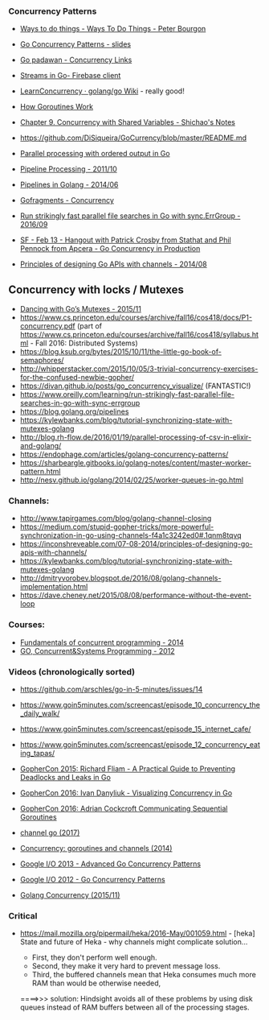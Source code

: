 ### Concurrency Patterns


- [Ways to do things - Ways To Do Things - Peter Bourgon](https://www.reddit.com/r/golang/comments/744dxj/ways_to_do_things_peter_bourgon_release_party_gosf/)

- [Go Concurrency Patterns - slides](https://present.go-steel-programmers.org/real_world_concurrency/2013-04-25.slide#5)
- [Go padawan - Concurrency Links](https://gopadawan.wordpress.com/recursos-sobre-go/)
- [Streams in Go- Firebase client](https://github.com/BlueMasters/firebasedb)
- [LearnConcurrency · golang/go Wiki](https://github.com/golang/go/wiki/LearnConcurrency) - really good!

- [How Goroutines Work](http://blog.nindalf.com/how-goroutines-work/)
- [Chapter 9. Concurrency with Shared Variables - Shichao's Notes](https://notes.shichao.io/gopl/ch9/)
- https://github.com/DiSiqueira/GoCurrency/blob/master/README.md
- [Parallel processing with ordered output in Go](https://gist.github.com/MarianoGappa/a50c4a8a302b8378c08c4b0d947f0a33)
- [Pipeline Processing - 2011/10](https://groups.google.com/forum/m/#!topic/golang-nuts/cHvGb_wOExw)
- [Pipelines in Golang - 2014/06](http://www.aktau.be/draft/2014/07/13/pipelines-in-golang/)
- [Gofragments - Concurrency](http://www.gofragments.net/concurrency)
- [Run strikingly fast parallel file searches in Go with sync.ErrGroup - 2016/09](https://www.oreilly.com/learning/run-strikingly-fast-parallel-file-searches-in-go-with-sync-errgroup)

- [SF - Feb 13 - Hangout with Patrick Crosby from Stathat and Phil Pennock from Apcera  - Go Concurrency in Production](https://www.youtube.com/watch?v=ruw0uOC4_Xk)

- [Principles of designing Go APIs with channels - 2014/08](https://inconshreveable.com/07-08-2014/principles-of-designing-go-apis-with-channels/)

## Concurrency with locks / Mutexes
  - [Dancing with Go’s Mutexes - 2015/11](https://medium.com/@deckarep/dancing-with-go-s-mutexes-92407ae927bf#.sht1rrymc)
  - https://www.cs.princeton.edu/courses/archive/fall16/cos418/docs/P1-concurrency.pdf (part of
    https://www.cs.princeton.edu/courses/archive/fall16/cos418/syllabus.html - Fall 2016: Distributed Systems)
  - https://blog.ksub.org/bytes/2015/10/11/the-little-go-book-of-semaphores/
  - http://whipperstacker.com/2015/10/05/3-trivial-concurrency-exercises-for-the-confused-newbie-gopher/
  - https://divan.github.io/posts/go_concurrency_visualize/ (FANTASTIC!)
  - https://www.oreilly.com/learning/run-strikingly-fast-parallel-file-searches-in-go-with-sync-errgroup
  - https://blog.golang.org/pipelines
  - https://kylewbanks.com/blog/tutorial-synchronizing-state-with-mutexes-golang
  - http://blog.rh-flow.de/2016/01/19/parallel-processing-of-csv-in-elixir-and-golang/
  - https://endophage.com/articles/golang-concurrency-patterns/
  - https://sharbeargle.gitbooks.io/golang-notes/content/master-worker-pattern.html
  - http://nesv.github.io/golang/2014/02/25/worker-queues-in-go.html


### Channels:
  - http://www.tapirgames.com/blog/golang-channel-closing
  - https://medium.com/stupid-gopher-tricks/more-powerful-synchronization-in-go-using-channels-f4a1c3242ed0#.1qnm8tqvq
  - https://inconshreveable.com/07-08-2014/principles-of-designing-go-apis-with-channels/
  - https://kylewbanks.com/blog/tutorial-synchronizing-state-with-mutexes-golang
  - http://dmitryvorobev.blogspot.de/2016/08/golang-channels-implementation.html
  - https://dave.cheney.net/2015/08/08/performance-without-the-event-loop

### Courses:
  - [Fundamentals of concurrent programming - 2014](http://www.nada.kth.se/~snilsson/concurrency/)
  - [GO, Concurrent&Systems Programming - 2012](https://www.cs.rit.edu/~ats/go-2011-2/index.xml)

### Videos (chronologically sorted)
  - https://github.com/arschles/go-in-5-minutes/issues/14
  - https://www.goin5minutes.com/screencast/episode_10_concurrency_the_daily_walk/
  - https://www.goin5minutes.com/screencast/episode_15_internet_cafe/
  - https://www.goin5minutes.com/screencast/episode_12_concurrency_eating_tapas/

  - [GopherCon 2015: Richard Fliam - A Practical Guide to Preventing Deadlocks and Leaks in Go](https://www.youtube.com/watch?v=3EW1hZ8DVyw)
  - [GopherCon 2016: Ivan Danyliuk - Visualizing Concurrency in Go](https://www.youtube.com/watch?v=KyuFeiG3Y60)
  - [GopherCon 2016: Adrian Cockcroft Communicating Sequential Goroutines](https://www.youtube.com/watch?v=gO1qF19y6KQ)
  - [channel go (2017)](https://www.youtube.com/watch?v=Pu6oFMLlpaQ)
  - [Concurrency: goroutines and channels (2014)](https://www.youtube.com/watch?v=zbFDjCHzN50)
  - [Google I/O 2013 - Advanced Go Concurrency Patterns](https://www.youtube.com/watch?v=QDDwwePbDtw)
  - [Google I/O 2012 - Go Concurrency Patterns](https://www.youtube.com/watch?v=f6kdp27TYZs)
  - [Golang Concurrency (2015/11)](https://www.youtube.com/watch?v=UP8agyrTeok&t=181s)


### Critical
  - https://mail.mozilla.org/pipermail/heka/2016-May/001059.html - [heka] State and future of Heka - why channels might complicate solution...
    - First, they don't perform well enough.
    - Second, they make it very hard to prevent message loss.
    - Third, the buffered channels mean that Heka consumes much more RAM than
would be otherwise needed,

    ====>>> solution: Hindsight avoids all of these problems by using disk queues instead of
RAM buffers between all of the processing stages.


